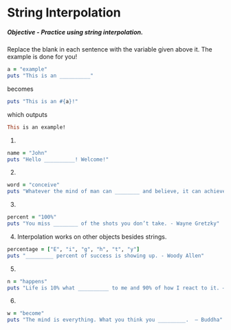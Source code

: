 # String Interpolation

##### Objective - Practice using string interpolation.

Replace the blank in each sentence with the variable given above it. The example is done for you!
```ruby
a = "example"  
puts "This is an __________"  
```
becomes
```ruby
puts "This is an #{a}!"  
```
which outputs
```ruby
This is an example!
```

1)
```ruby
name = "John"  
puts "Hello __________! Welcome!"  
```
2)
```ruby
word = "conceive"  
puts "Whatever the mind of man can ________ and believe, it can achieve. – Napoleon Hill"  
```
3)
```ruby
percent = "100%"  
puts "You miss ________ of the shots you don’t take. - Wayne Gretzky"  
```
4) Interpolation works on other objects besides strings.
```ruby
percentage = ["E", "i", "g", "h", "t", "y"]  
puts "_________ percent of success is showing up. - Woody Allen"  
```
5)
```ruby
n = "happens"  
puts "Life is 10% what __________ to me and 90% of how I react to it. – Charles Swindoll"  
```
6)
```ruby
w = "become"  
puts "The mind is everything. What you think you _________.  – Buddha"  
```
